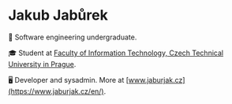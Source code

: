 # Jakub Jabůrek

📜 Software engineering undergraduate.

🎓 Student at [Faculty of Information Technology, Czech Technical University in Prague](https://fit.cvut.cz).

🖥️ Developer and sysadmin. More at [www.jaburjak.cz](https://www.jaburjak.cz/en/).
